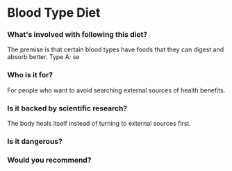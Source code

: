 # Blood Type Diet
### What's involved with following this diet? 
The premise is that certain blood types have foods that they can digest and absorb better. 
Type A: se
### Who is it for? 
For people who want to avoid searching external sources of health benefits.
### Is it backed by scientific research? 
The body heals itself instead of turning to external sources first. 
### Is it dangerous? 

### Would you recommend? 
